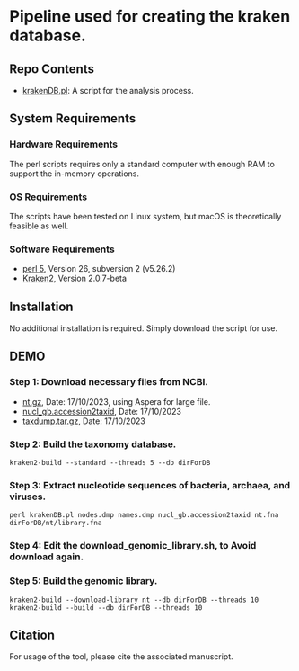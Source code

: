 # Pipeline used for creating the kraken database.</br>

## Repo Contents
* [krakenDB.pl](krakenDB.pl): A script for the analysis process.

## System Requirements
### Hardware Requirements
The perl scripts requires only a standard computer with enough RAM to support the in-memory operations.

### OS Requirements
The scripts have been tested on Linux system, but macOS is theoretically feasible as well.

### Software Requirements
* [perl 5](https://www.perl.org), Version 26, subversion 2 (v5.26.2)
* [Kraken2](https://ccb.jhu.edu/software/kraken2/index.shtml), Version 2.0.7-beta

## Installation
No additional installation is required. Simply download the script for use.

## DEMO
### Step 1: Download necessary files from NCBI.
* [nt.gz](https://ftp.ncbi.nlm.nih.gov/blast/db/FASTA/nt.gz), Date: 17/10/2023, using Aspera for large file.
* [nucl_gb.accession2taxid](https://ftp.ncbi.nlm.nih.gov/pub/taxonomy/accession2taxid/nucl_gb.accession2taxid.gz), Date: 17/10/2023
* [taxdump.tar.gz](https://ftp.ncbi.nlm.nih.gov/pub/taxonomy/taxdump.tar.gz), Date: 17/10/2023

### Step 2: Build the taxonomy database.
`kraken2-build --standard --threads 5 --db dirForDB`</br>

### Step 3: Extract nucleotide sequences of bacteria, archaea, and viruses.
`perl krakenDB.pl nodes.dmp names.dmp nucl_gb.accession2taxid nt.fna dirForDB/nt/library.fna`</br>

### Step 4: Edit the download_genomic_library.sh, to Avoid download again.

### Step 5: Build the genomic library.
`kraken2-build --download-library nt --db dirForDB --threads 10`</br>
`kraken2-build --build --db dirForDB --threads 10`</br>

## Citation
For usage of the tool, please cite the associated manuscript.
